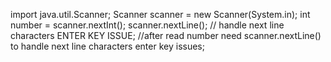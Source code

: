 import java.util.Scanner;
Scanner scanner = new Scanner(System.in);
 int number = scanner.nextInt();
        scanner.nextLine(); // handle  next line characters ENTER KEY ISSUE;
        //after read number need scanner.nextLine() to handle  next line characters enter key issues;

